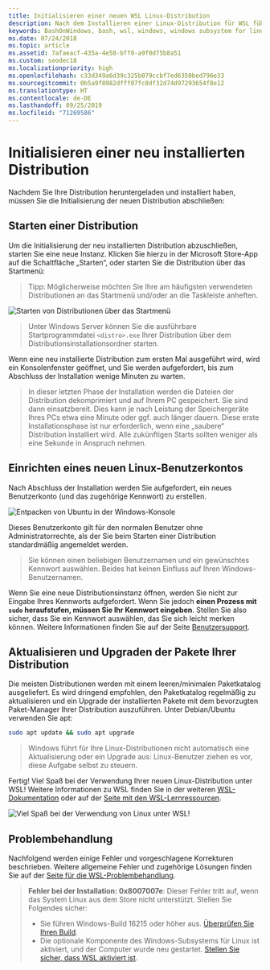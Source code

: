 ```yaml
---
title: Initialisieren einer neuen WSL Linux-Distribution
description: Nach dem Installieren einer Linux-Distribution für WSL führen Sie die folgenden einfachen Schritte aus, um die Initialisierung abzuschließen.
keywords: BashOnWindows, bash, wsl, windows, windows subsystem for linux, windowssubsystem, ubuntu, debian, suse, windows 10
ms.date: 07/24/2018
ms.topic: article
ms.assetid: 7afaeacf-435a-4e58-bff0-a9f0d75b8a51
ms.custom: seodec18
ms.localizationpriority: high
ms.openlocfilehash: c33d349a6d39c325b079ccbf7ed6350bed796e33
ms.sourcegitcommit: 0b5a9f8982dfff07fc8df32d74d97293654f8e12
ms.translationtype: HT
ms.contentlocale: de-DE
ms.lasthandoff: 09/25/2019
ms.locfileid: "71269586"
---
```

# <a name="initializing-a-newly-installed-distro"></a>Initialisieren einer neu installierten Distribution
Nachdem Sie Ihre Distribution heruntergeladen und installiert haben, müssen Sie die Initialisierung der neuen Distribution abschließen:

## <a name="launch-a-distro"></a>Starten einer Distribution
Um die Initialisierung der neu installierten Distribution abzuschließen, starten Sie eine neue Instanz. Klicken Sie hierzu in der Microsoft Store-App auf die Schaltfläche „Starten“, oder starten Sie die Distribution über das Startmenü:

> Tipp: Möglicherweise möchten Sie Ihre am häufigsten verwendeten Distributionen an das Startmenü und/oder an die Taskleiste anheften.

![Starten von Distributionen über das Startmenü](media/start-menu.png)

> Unter Windows Server können Sie die ausführbare Startprogrammdatei `<distro>.exe` Ihrer Distribution über dem Distributionsinstallationsordner starten.

Wenn eine neu installierte Distribution zum ersten Mal ausgeführt wird, wird ein Konsolenfenster geöffnet, und Sie werden aufgefordert, bis zum Abschluss der Installation wenige Minuten zu warten.

> In dieser letzten Phase der Installation werden die Dateien der Distribution dekomprimiert und auf Ihrem PC gespeichert. Sie sind dann einsatzbereit. Dies kann je nach Leistung der Speichergeräte Ihres PCs etwa eine Minute oder ggf. auch länger dauern. Diese erste Installationsphase ist nur erforderlich, wenn eine „saubere“ Distribution installiert wird. Alle zukünftigen Starts sollten weniger als eine Sekunde in Anspruch nehmen.

## <a name="setting-up-a-new-linux-user-account"></a>Einrichten eines neuen Linux-Benutzerkontos

Nach Abschluss der Installation werden Sie aufgefordert, ein neues Benutzerkonto (und das zugehörige Kennwort) zu erstellen. 

![Entpacken von Ubuntu in der Windows-Konsole](media/UbuntuInstall.png)

Dieses Benutzerkonto gilt für den normalen Benutzer ohne Administratorrechte, als der Sie beim Starten einer Distribution standardmäßig angemeldet werden.

> Sie können einen beliebigen Benutzernamen und ein gewünschtes Kennwort auswählen. Beides hat keinen Einfluss auf Ihren Windows-Benutzernamen. 

Wenn Sie eine neue Distributionsinstanz öffnen, werden Sie nicht zur Eingabe Ihres Kennworts aufgefordert. Wenn Sie jedoch **einen Prozess mit `sudo` heraufstufen, müssen Sie Ihr Kennwort eingeben**. Stellen Sie also sicher, dass Sie ein Kennwort auswählen, das Sie sich leicht merken können. Weitere Informationen finden Sie auf der Seite [Benutzersupport](user-support.md).

## <a name="update--upgrade-your-distros-packages"></a>Aktualisieren und Upgraden der Pakete Ihrer Distribution

Die meisten Distributionen werden mit einem leeren/minimalen Paketkatalog ausgeliefert. Es wird dringend empfohlen, den Paketkatalog regelmäßig zu aktualisieren und ein Upgrade der installierten Pakete mit dem bevorzugten Paket-Manager Ihrer Distribution auszuführen. Unter Debian/Ubuntu verwenden Sie apt:

```bash
sudo apt update && sudo apt upgrade
```

> Windows führt für Ihre Linux-Distributionen nicht automatisch eine Aktualisierung oder ein Upgrade aus: Linux-Benutzer ziehen es vor, diese Aufgabe selbst zu steuern.

Fertig! Viel Spaß bei der Verwendung Ihrer neuen Linux-Distribution unter WSL! Weitere Informationen zu WSL finden Sie in der weiteren [WSL-Dokumentation](https://aka.ms/wsldocs) oder auf der [Seite mit den WSL-Lernressourcen](https://aka.ms/learnwsl).

![Viel Spaß bei der Verwendung von Linux unter WSL!](media/linux-on-wsl.png)

## <a name="troubleshooting"></a>Problembehandlung

Nachfolgend werden einige Fehler und vorgeschlagene Korrekturen beschrieben. Weitere allgemeine Fehler und zugehörige Lösungen finden Sie auf der [Seite für die WSL-Problembehandlung](troubleshooting.md).

> **Fehler bei der Installation: 0x8007007e**: Dieser Fehler tritt auf, wenn das System Linux aus dem Store nicht unterstützt.  Stellen Sie Folgendes sicher:
> * Sie führen Windows-Build 16215 oder höher aus. [Überprüfen Sie Ihren Build](troubleshooting.md#check-your-build-number).
> * Die optionale Komponente des Windows-Subsystems für Linux ist aktiviert, und der Computer wurde neu gestartet.  [Stellen Sie sicher, dass WSL aktiviert ist](troubleshooting.md#confirm-wsl-is-enabled).
